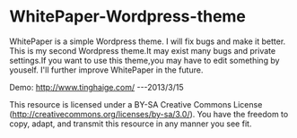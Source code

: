 WhitePaper-Wordpress-theme
==========================
WhitePaper is a simple Wordpress theme.
I will fix bugs and make it better.
This is my second Wordpress theme.It may exist many bugs and private settings.If you want to use this theme,you
may have to edit something by youself.
I'll further improve WhitePaper in the future.

Demo: http://www.tinghaige.com/   ---2013/3/15

This resource is licensed under a BY-SA Creative Commons License (http://creativecommons.org/licenses/by-sa/3.0/). 
You have the freedom to copy, adapt, and transmit this resource in any manner you see fit.
